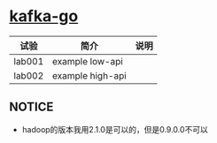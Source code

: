 # [kafka-go](https://github.com/segmentio/kafka-go)

|试验|简介|说明|
|---|---|---|
|lab001| example low-api | |
|lab002| example high-api| |



## NOTICE
 - hadoop的版本我用2.1.0是可以的，但是0.9.0.0不可以